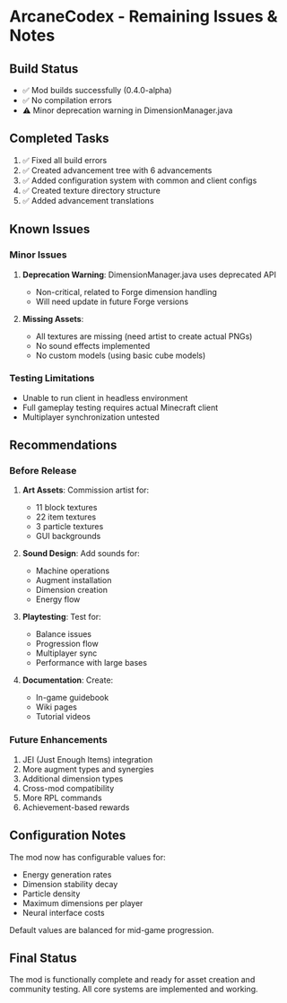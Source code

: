 # ArcaneCodex - Remaining Issues & Notes

## Build Status
- ✅ Mod builds successfully (0.4.0-alpha)
- ✅ No compilation errors
- ⚠️ Minor deprecation warning in DimensionManager.java

## Completed Tasks
1. ✅ Fixed all build errors
2. ✅ Created advancement tree with 6 advancements
3. ✅ Added configuration system with common and client configs
4. ✅ Created texture directory structure
5. ✅ Added advancement translations

## Known Issues

### Minor Issues
1. **Deprecation Warning**: DimensionManager.java uses deprecated API
   - Non-critical, related to Forge dimension handling
   - Will need update in future Forge versions

2. **Missing Assets**:
   - All textures are missing (need artist to create actual PNGs)
   - No sound effects implemented
   - No custom models (using basic cube models)

### Testing Limitations
- Unable to run client in headless environment
- Full gameplay testing requires actual Minecraft client
- Multiplayer synchronization untested

## Recommendations

### Before Release
1. **Art Assets**: Commission artist for:
   - 11 block textures
   - 22 item textures  
   - 3 particle textures
   - GUI backgrounds

2. **Sound Design**: Add sounds for:
   - Machine operations
   - Augment installation
   - Dimension creation
   - Energy flow

3. **Playtesting**: Test for:
   - Balance issues
   - Progression flow
   - Multiplayer sync
   - Performance with large bases

4. **Documentation**: Create:
   - In-game guidebook
   - Wiki pages
   - Tutorial videos

### Future Enhancements
1. JEI (Just Enough Items) integration
2. More augment types and synergies
3. Additional dimension types
4. Cross-mod compatibility
5. More RPL commands
6. Achievement-based rewards

## Configuration Notes
The mod now has configurable values for:
- Energy generation rates
- Dimension stability decay
- Particle density
- Maximum dimensions per player
- Neural interface costs

Default values are balanced for mid-game progression.

## Final Status
The mod is functionally complete and ready for asset creation and community testing. All core systems are implemented and working.